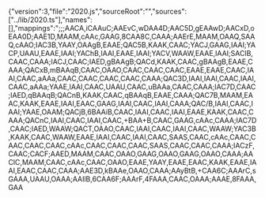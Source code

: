{"version":3,"file":"2020.js","sourceRoot":"","sources":["../lib/2020.ts"],"names":[],"mappings":";;;AACA,iCAAuC;AAEvC,wDAA4D;AAC5D,gEAAwD;AACxD,oEAA0D;AAE1D,MAAM,cAAc,GAAG,8CAA8C,CAAA;AAErE,MAAM,OAAQ,SAAQ,cAAO;IAC3B,YAAY,OAAgB,EAAE;QAC5B,KAAK,CAAC;YACJ,GAAG,IAAI;YACP,UAAU,EAAE,IAAI;YAChB,IAAI,EAAE,IAAI;YACV,WAAW,EAAE,IAAI;SAClB,CAAC,CAAA;IACJ,CAAC;IAED,gBAAgB;QACd,KAAK,CAAC,gBAAgB,EAAE,CAAA;QACxB,mBAAqB,CAAC,OAAO,CAAC,CAAC,CAAC,EAAE,EAAE,CAAC,IAAI,CAAC,aAAa,CAAC,CAAC,CAAC,CAAC,CAAA;QAC3D,IAAI,IAAI,CAAC,IAAI,CAAC,aAAa;YAAE,IAAI,CAAC,UAAU,CAAC,uBAAa,CAAC,CAAA;IAC7D,CAAC;IAED,qBAAqB;QACnB,KAAK,CAAC,qBAAqB,EAAE,CAAA;QAC7B,MAAM,EAAC,KAAK,EAAE,IAAI,EAAC,GAAG,IAAI,CAAC,IAAI,CAAA;QAC/B,IAAI,CAAC,IAAI;YAAE,OAAM;QACjB,6BAAiB,CAAC,IAAI,CAAC,IAAI,EAAE,KAAK,CAAC,CAAA;QACnC,IAAI,CAAC,IAAI,CAAC,+BAA+B,CAAC,GAAG,cAAc,CAAA;IAC7D,CAAC;IAED,WAAW;QACT,OAAO,CAAC,IAAI,CAAC,IAAI,CAAC,WAAW;YAC3B,KAAK,CAAC,WAAW,EAAE,IAAI,CAAC,IAAI,CAAC,SAAS,CAAC,cAAc,CAAC,CAAC,CAAC,CAAC,cAAc,CAAC,CAAC,CAAC,SAAS,CAAC,CAAC,CAAA;IACzF,CAAC;CACF;AAED,MAAM,CAAC,OAAO,GAAG,OAAO,GAAG,OAAO,CAAA;AAClC,MAAM,CAAC,cAAc,CAAC,OAAO,EAAE,YAAY,EAAE,EAAC,KAAK,EAAE,IAAI,EAAC,CAAC,CAAA;AAE3D,kBAAe,OAAO,CAAA;AAyBtB,+CAA6C;AAArC,sGAAA,UAAU,OAAA;AAIlB,6CAA6F;AAArF,4FAAA,CAAC,OAAA;AAAE,8FAAA,GAA